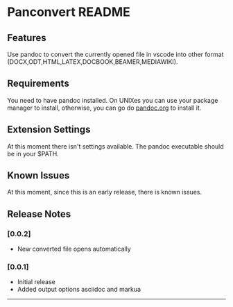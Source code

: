 # Panconvert README


## Features

Use pandoc to convert the currently opened file in vscode into other format (DOCX,ODT,HTML,LATEX,DOCBOOK,BEAMER,MEDIAWIKI).

## Requirements

You need to have pandoc installed. On UNIXes you can use your package manager to install, otherwise, you can go do [pandoc.org](https://pandoc.org) to install it.

## Extension Settings

At this moment there isn't settings available. The pandoc executable should be in your $PATH.

## Known Issues

At this moment, since this is an early release, there is known issues.

## Release Notes
### [0.0.2]
 - New converted file opens automatically

### [0.0.1]
- Initial release
- Added output options asciidoc and markua

---
